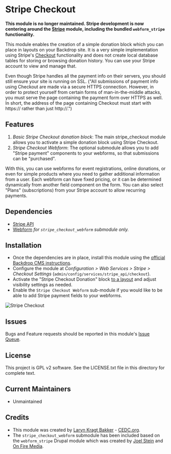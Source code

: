 # Stripe Checkout

**This module is no longer maintained. Stripe development is now centering around
the [Stripe](https://github.com/backdrop-contrib/stripe) module, including the 
bundled `webform_stripe` functionality.**

This module enables the creation of a simple donation block
which you can place in layouts on your Backdrop site. It is a very simple
implementation using Stripe's [Checkout](https://stripe.com/docs/checkout) 
functionality and does not create local database tables for storing or 
browsing donation history. You can use your Stripe account to view and 
manage that. 

Even though Stripe handles all the payment info on their servers, you 
should still ensure your site is running on SSL. ("All submissions of payment 
info using Checkout are made via a secure HTTPS connection. However, in order 
to protect yourself from certain forms of man-in-the-middle attacks, you must 
serve the page containing the payment form over HTTPS as well. In short, the 
address of the page containing Checkout must start with https:// rather than 
just http://.")

## Features

1. *Basic Stripe Checkout donation block*: The main stripe_checkout module
  allows you to activate a simple donation block using Stripe Checkout.
2. *Stripe Checkout Webform*: The optional submodule allows you to add "Stripe
  payment" components to your webforms, so that submissions can be "purchased".

  With this, you can use webforms for event registrations, online donations, or
  even for simple products where you need to gather additional information from 
  a user. Each webform can have fixed pricing, or it can be determined 
  dynamically from another field component on the form. You can also select
  "Plans" (subscriptions) from your Stripe account to allow recurring payments.

## Dependencies

- [Stripe API](https://github.com/backdrop-contrib/stripe_api)
- [Webform](https://backdropcms.org/project/webform) 
  *for `stripe_checkout_webform` submodule only.*

## Installation

- Once the dependencies are in place, install this module using the [official 
  Backdrop CMS instructions](https://backdropcms.org/guide/modules).
- Configure the module at *Configuration > Web Services > Stripe >  
  Checkout Settings* (`admin/config/services/stripe_api/checkout`).
- Activate the "Stripe Checkout Donation" block 
  [to a layout](https://backdropcms.org/guide/layouts) and adjust visibility 
  settings as needed.
- Enable the `Stripe Checkout Webform` sub-module if you would like to be
  able to add Stripe payment fields to your webforms.

![Stripe Checkout](https://github.com/backdrop-contrib/stripe_checkout/blob/1.x-1.x/images/stripe_checkout-screenshot.jpg "Stripe Checkout screenshot")

## Issues

Bugs and Feature requests should be reported in this module's 
[Issue Queue](https://github.com/backdrop-contrib/stripe_checkout/issues).

## License

This project is GPL v2 software. See the LICENSE.txt file in this directory for
complete text.

## Current Maintainers

- Unmaintained

## Credits

- This module was created by [Laryn Kragt Bakker](https://github.com/laryn) - 
  [CEDC.org](https://cedc.org).
- The `stripe_checkout_webform` submodule has been included based on the 
  `webform_stripe` Drupal module   which was created by 
  [Joel Stein](https://github.com/joelstein) and 
  [On Fire Media](http://onfiremedia.com/).
